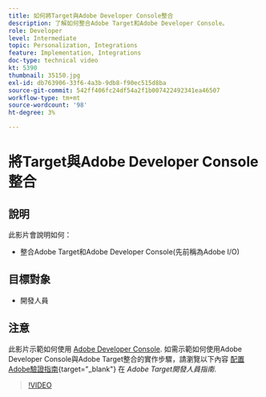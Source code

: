 ```yaml
---
title: 如何將Target與Adobe Developer Console整合
description: 了解如何整合Adobe Target和Adobe Developer Console。
role: Developer
level: Intermediate
topic: Personalization, Integrations
feature: Implementation, Integrations
doc-type: technical video
kt: 5390
thumbnail: 35150.jpg
exl-id: db763906-33f6-4a3b-9db8-f90ec515d8ba
source-git-commit: 542ff406fc24df54a2f1b007422492341ea46507
workflow-type: tm+mt
source-wordcount: '98'
ht-degree: 3%

---
```


# 將Target與Adobe Developer Console整合

## 說明

此影片會說明如何：

* 整合Adobe Target和Adobe Developer Console(先前稱為Adobe I/O)

## 目標對象

* 開發人員

## 注意

此影片示範如何使用 [Adobe Developer Console](https://developer.adobe.com/developer-console/). 如需示範如何使用Adobe Developer Console與Adobe Target整合的實作步驟，請瀏覽以下內容 [配置Adobe驗證指南](https://experienceleague.adobe.com/docs/target-dev/developer/api/configure-authentication.html){target="_blank"} 在 *Adobe Target開發人員指南*.

>[!VIDEO](https://video.tv.adobe.com/v/35150/?quality=12)
